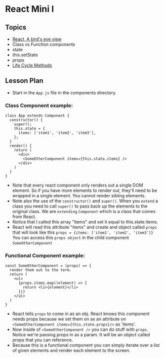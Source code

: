 # React Mini I

## Topics

* [React, A bird's eye view](http://slides.com/w33ble/understanding-react#/2)
* Class vs Function components
* state
* this.setState
* props
* [Life Cycle Methods](https://engineering.musefind.com/react-lifecycle-methods-how-and-when-to-use-them-2111a1b692b1)

## Lesson Plan
- Start in the `App.js` file in the components directory.
### Class Component example:

```
class App extends Component {
  constructor() {
    super();
    this.state = {
      items: ['item1', 'item2', 'item3'],
    };
  }
  render() {
    return (
      <div>
        <SomeOtherComponent items={this.state.items} />
      </div>
    )
  }
}
```
- Note that every react component only renders out a single DOM element. So if you have more elements to render out, they'll need to be wrapped in a single element. You cannot render sibling elements.
- Note also the use of the `constructor()` and `super()`. When you `extend` a class you need to call `super()` to pass back up the elements to the original class. We are `extending` `Component` which is a class that comes from React.
- Notice that I called this array "items" and set it equal to this.state.items.
- React will read this attribute "items" and create and object called `props` that will look like this
`props = {items: ['item1', 'item2', 'item3']}` You can access this `props object` in the child component `SomeOtherComponent`
### Functional Component example: 

```
const SomeOtherComponent = (props) => {
  render them out to the term.   
  return (
    <ul>
      {props.items.map((element) => {
        return <li>{element}</li>
      })}
    </ul>
  )
}
```
- React tells `props` to come in as an obj. React knows this component needs props because we set them on as an attribute on `<SomeOtherComponent items={this.state.props}/>` as 'items'.
- Now inside of `<SomeOtherComponent />` you can do stuff with `props`. Notice we're passing props in as a param. It will be an object called props that you can reference.
- Because this is a functional component you can simply iterate over a list of given elements and render each element to the screen.

